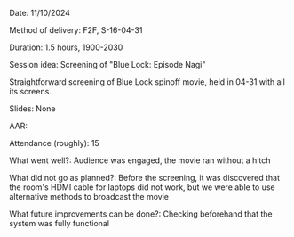 Date: 11/10/2024

Method of delivery: F2F, S-16-04-31

Duration: 1.5 hours, 1900-2030

Session idea: Screening of "Blue Lock: Episode Nagi"

Straightforward screening of Blue Lock spinoff movie, held in 04-31 with all its screens.

Slides: None

AAR:

Attendance (roughly): 15

What went well?: Audience was engaged, the movie ran without a hitch

What did not go as planned?: Before the screening, it was discovered that the room's HDMI cable for laptops did not work, but we were able to use alternative methods to broadcast the movie

What future improvements can be done?: Checking beforehand that the system was fully functional
